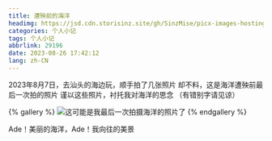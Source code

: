 ```yaml
---
title: 遭殃前的海洋
headimg: https://jsd.cdn.storisinz.site/gh/SinzMise/picx-images-hosting@master/20230826/1693055324987.6r5gsrqllx00.jpg
categories: 个人小记
tags: 个人小记
abbrlink: 29196
date: 2023-08-26 17:42:12
lang: zh-CN
---
```

2023年8月7日，去汕头的海边玩，顺手拍了几张照片
却不料，这是海洋遭殃前最后一次拍的照片
谨以这些照片，衬托我对海洋的思念
（有错别字请见谅）
<!-- more -->
{% gallery %}
![这可能是我最后一次拍摄海洋的照片了](https://jsd.cdn.storisinz.site/gh/SinzMise/picx-images-hosting@master/20230826/1693055324987.6r5gsrqllx00.jpg)
{% endgallery %}

Ade！美丽的海洋，Ade！我向往的美景